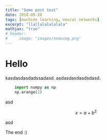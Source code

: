 ```yaml
---
title: "Some post test"
date: 2018-05-28
tags: [machine learning, neural networks]
excerpt: "llallalalalalala"
mathjax: "true"
# header:
#     image: "images/someimg.png"
---
```


# Hello

kasdasdasdadssadasd.
asdasdasdasdsdasd.

```python
    import numpy as np
    np.arange(2)
```

asd

$$x = a + b^2$$

asd


The end :)